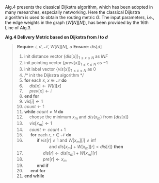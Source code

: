 Alg.4 presents the classical Dijkstra algorithm,
which has been adopted in many researches, especially networking.
Here the classical Dijkstra algorithm is used to obtain the routing metric $G$.
The input parameters, i.e., the edge weights in the graph ($W[N][N]$),
has been provided by the 16th Line of Alg.3.

**Alg.4 Delivery Metric based on Dijkstra from $i$ to $d$**
>**Require**: $i$, $d$, $\mathcal{N}$, $W[N][N]$, $a$
>**Ensure**: $dis[d]$
>1. init distance vector $\{dis[x]\}_{1 \le x \le N}$ as *INF*
>2. init pointing vector $\{prev[x]\}_{1 \le x \le N}$ as $-1$
>3. init label vector $\{vis[x]\}_{1 \le x \le N}$ as $0$
>4. /* init the Dijkstra algorithm */
>5. **for** each $x$, $x \in \mathcal{N}$ **do**
>6.    $\quad dis[x] \leftarrow W[i][x]$
>7.    $\quad prev[x] \leftarrow i$
>8. **end for**
>9. $vis[i] \leftarrow 1$
>10. $count \leftarrow 1$
>11. **while** $count \neq N$ **do**
>12. $\quad$choose the minimum $x_m$ and $dis(x_m)$ from $\{dis[x]\}$
>13. $\quad vis[x_{m}] \leftarrow 1$
>14. $\quad count \leftarrow count+1$
>15. $\quad$ **for** each $r$, $r \in \mathcal{N}$ **do**
>16. $\quad$ $\quad$ **if** $vis[r] \neq 1$ and $W[x_m][i] \neq \inf$  
>$\quad$ $\quad$  $\quad$ $\quad$ and $dis[x_m] + W[x_m][r] < dis[r]$} **then**
>17. $\quad$ $\quad$ $\quad$ $dis[r] \leftarrow dis[x_m] + W[x_m][r]$
>18. $\quad$ $\quad$ $\quad$ $pre[r] \leftarrow x_m$
>19. $\quad$ $\quad$ **end if**
>20. $\quad$ **end for**
>21. **end while**


   

